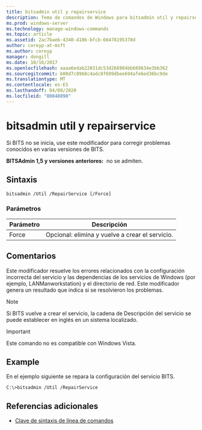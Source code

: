 ```yaml
---
title: bitsadmin util y repairservice
description: Tema de comandos de Windows para bitsadmin util y repairservice, que corrige problemas conocidos de varias versiones de servicio BITS.
ms.prod: windows-server
ms.technology: manage-windows-commands
ms.topic: article
ms.assetid: 2ac7baeb-4340-4186-bfcb-66478195378d
author: coreyp-at-msft
ms.author: coreyp
manager: dongill
ms.date: 10/16/2017
ms.openlocfilehash: aaaa6edab22031dc53d266984bb669634e3bb362
ms.sourcegitcommit: b00d7c8968c4adc8f699dbee694afe6ed36bc9de
ms.translationtype: MT
ms.contentlocale: es-ES
ms.lasthandoff: 04/08/2020
ms.locfileid: "80848898"
---
```

# <a name="bitsadmin-util-and-repairservice"></a>bitsadmin util y repairservice

Si BITS no se inicia, use este modificador para corregir problemas conocidos en varias versiones de BITS.

**BITSAdmin 1,5 y versiones anteriores:**  no se admiten.

## <a name="syntax"></a>Sintaxis

```
bitsadmin /Util /RepairService [/Force]
```

### <a name="parameters"></a>Parámetros

|Parámetro|Descripción|
|---------|-----------|
|Force|Opcional: elimina y vuelve a crear el servicio.|

## <a name="remarks"></a>Comentarios

Este modificador resuelve los errores relacionados con la configuración incorrecta del servicio y las dependencias de los servicios de Windows (por ejemplo, LANManworkstation) y el directorio de red. Este modificador genera un resultado que indica si se resolvieron los problemas.

> [!NOTE]
> Si BITS vuelve a crear el servicio, la cadena de Descripción del servicio se puede establecer en inglés en un sistema localizado.

> [!IMPORTANT]
> Este comando no es compatible con Windows Vista.

## <a name="examples"></a><a name=BKMK_examples></a>Example

En el ejemplo siguiente se repara la configuración del servicio BITS.
```
C:\>bitsadmin /Util /RepairService
```

## <a name="additional-references"></a>Referencias adicionales

- [Clave de sintaxis de línea de comandos](command-line-syntax-key.md)